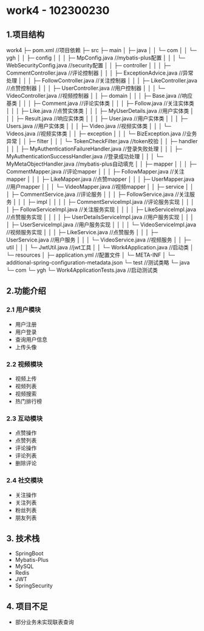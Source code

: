 
# work4 - 102300230

## 1.项目结构

work4
├─ pom.xml //项目依赖
├─ src
   ├─ main
   │  ├─ java
   │  │  └─ com
   │  │     └─ ygh
   │  │        ├─ config
   │  │        │  ├─ MpConfig.java //mybatis-plus配置
   │  │        │  └─ WebSecurityConfig.java //security配置
   │  │        ├─ controller
   │  │        │  ├─ CommentController.java //评论控制器
   │  │        │  ├─ ExceptionAdvice.java //异常处理
   │  │        │  ├─ FollowController.java //关注控制器
   │  │        │  ├─ LikeController.java //点赞控制器
   │  │        │  ├─ UserController.java //用户控制器
   │  │        │  └─ VideoController.java //视频控制器
   │  │        ├─ domain
   │  │        │  ├─ Base.java //响应基类
   │  │        │  ├─ Comment.java //评论实体类
   │  │        │  ├─ Follow.java //关注实体类
   │  │        │  ├─ Like.java //点赞实体类
   │  │        │  ├─ MyUserDetails.java //用户实体类
   │  │        │  ├─ Result.java //响应实体类
   │  │        │  ├─ User.java //用户实体类
   │  │        │  ├─ Users.java //用户实体类
   │  │        │  ├─ Video.java //视频实体类
   │  │        │  └─ Videos.java //视频实体类
   │  │        ├─ exception
   │  │        │  └─ BizException.java //业务异常
   │  │        ├─ filter
   │  │        │  └─ TokenCheckFilter.java //token校验
   │  │        ├─ handler
   │  │        │  ├─ MyAuthenticationFailureHandler.java //登录失败处理
   │  │        │  ├─ MyAuthenticationSuccessHandler.java //登录成功处理
   │  │        │  └─ MyMetaObjectHandler.java //mybatis-plus自动填充
   │  │        ├─ mapper
   │  │        │  ├─ CommentMapper.java //评论mapper
   │  │        │  ├─ FollowMapper.java //关注mapper
   │  │        │  ├─ LikeMapper.java //点赞mapper
   │  │        │  ├─ UserMapper.java //用户mapper
   │  │        │  └─ VideoMapper.java //视频mapper
   │  │        ├─ service
   │  │        │  ├─ CommentService.java //评论服务
   │  │        │  ├─ FollowService.java //关注服务
   │  │        │  ├─ impl
   │  │        │  │  ├─ CommentServiceImpl.java //评论服务实现
   │  │        │  │  ├─ FollowServiceImpl.java //关注服务实现
   │  │        │  │  ├─ LikeServiceImpl.java //点赞服务实现
   │  │        │  │  ├─ UserDetailsServiceImpl.java //用户服务实现
   │  │        │  │  ├─ UserServiceImpl.java //用户服务实现
   │  │        │  │  └─ VideoServiceImpl.java //视频服务实现
   │  │        │  ├─ LikeService.java //点赞服务
   │  │        │  ├─ UserService.java //用户服务
   │  │        │  └─ VideoService.java //视频服务
   │  │        ├─ util
   │  │        │  └─ JwtUtil.java //jwt工具
   │  │        └─ Work4Application.java //启动类
   │  └─ resources
   │     ├─ application.yml //配置文件
   │     └─ META-INF
   │        └─ additional-spring-configuration-metadata.json
   └─ test //测试类略
      └─ java
         └─ com
            └─ ygh
               └─ Work4ApplicationTests.java //启动测试类

## 2.功能介绍

### 2.1 用户模块

- 用户注册
- 用户登录
- 查询用户信息
- 上传头像

### 2.2 视频模块

- 视频上传
- 视频列表
- 视频搜索
- 热门排行榜

### 2.3 互动模块

- 点赞操作
- 点赞列表
- 评论操作
- 评论列表
- 删除评论

### 2.4 社交模块

- 关注操作
- 关注列表
- 粉丝列表
- 朋友列表

## 3. 技术栈

- SpringBoot
- Mybatis-Plus
- MySQL
- Redis
- JWT
- SpringSecurity

## 4. 项目不足

- 部分业务未实现联表查询
